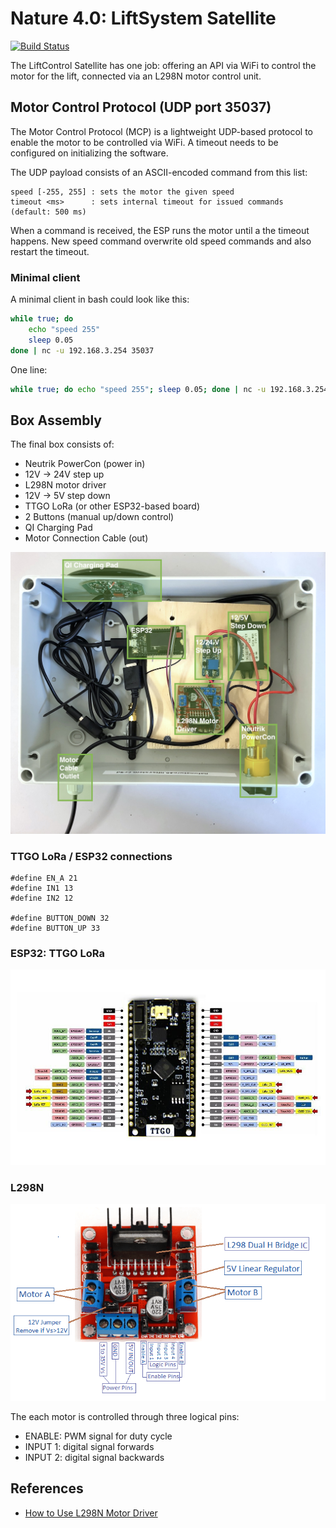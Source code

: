 # Nature 4.0: LiftSystem Satellite

[![Build Status](https://travis-ci.org/Nature40/Satellite-LiftSystem.svg?branch=master)](https://travis-ci.org/Nature40/Satellite-LiftSystem)

The LiftControl Satellite has one job: offering an API via WiFi to control the motor for the lift, connected via an L298N motor control unit.


## Motor Control Protocol (UDP port 35037)
 
The Motor Control Protocol (MCP) is a lightweight UDP-based protocol to enable the motor to be controlled via WiFi. A timeout needs to be configured on initializing the software.

The UDP payload consists of an ASCII-encoded command from this list:

```
speed [-255, 255] : sets the motor the given speed
timeout <ms>      : sets internal timeout for issued commands (default: 500 ms)
``` 

When a command is received, the ESP runs the motor until a the timeout happens. New speed command overwrite old speed commands and also restart the timeout.

### Minimal client

A minimal client in bash could look like this:
```bash
while true; do
    echo "speed 255"
    sleep 0.05
done | nc -u 192.168.3.254 35037
```

One line:
```bash
while true; do echo "speed 255"; sleep 0.05; done | nc -u 192.168.3.254 35037
```

## Box Assembly

The final box consists of:

 - Neutrik PowerCon (power in)
 - 12V -> 24V step up
 - L298N motor driver
 - 12V -> 5V step down
 - TTGO LoRa (or other ESP32-based board)
 - 2 Buttons (manual up/down control)
 - QI Charging Pad
 - Motor Connection Cable (out)

![Assembled Box](liftsystem-assembly.jpg)

### TTGO LoRa / ESP32 connections

```
#define EN_A 21
#define IN1 13
#define IN2 12

#define BUTTON_DOWN 32
#define BUTTON_UP 33
```

### ESP32: TTGO LoRa

![TTGO LoRa Pinout](ttgo-lora-pinout.jpg)

### L298N 

![L298N Motor Controller Pinout](l298n-pinout.png)

The each motor is controlled through three logical pins:

 - ENABLE: PWM signal for duty cycle
 - INPUT 1: digital signal forwards
 - INPUT 2: digital signal backwards

## References

- [How to Use L298N Motor Driver](https://www.teachmemicro.com/use-l298n-motor-driver/)
